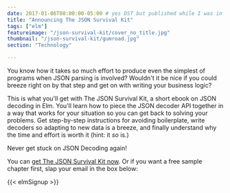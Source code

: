 ```yaml
---
date: 2017-01-06T08:00:00-05:00 # yes DST but published while I was in FL
title: "Announcing The JSON Survival Kit"
tags: ["elm"]
featureimage: "/json-survival-kit/cover_no_title.jpg"
thumbnail: "/json-survival-kit/gumroad.jpg"
section: "Technology"

---
```


You know how it takes so much effort to produce even the simplest of programs when JSON parsing is involved?
Wouldn't it be nice if you could breeze right on by that step and get on with writing your business logic?

This is what you'll get with The JSON Survival Kit, a short ebook on JSON decoding in Elm.
You'll learn how to piece the JSON decoder API together in a way that works for your situation so you can get back to solving your problems.
Get step-by-step instructions for avoiding boilerplate, write decoders so adapting to new data is a breeze, and finally understand why the time and effort is worth it (hint: it *so* is.)

Never get stuck on JSON Decoding again!

<!--more-->

You can [get The JSON Survival Kit now](/json-survival-kit/).
Or if you want a free sample chapter first, slap your email in the box below:

{{< elmSignup >}}
